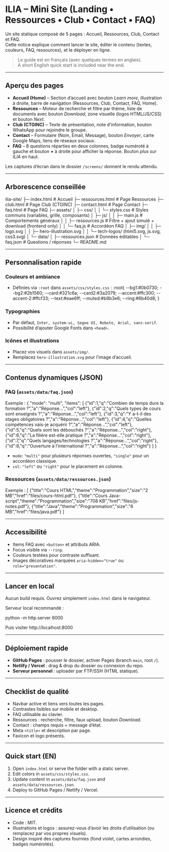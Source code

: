 # ILIA – Mini Site (Landing • Ressources • Club • Contact • FAQ)

Un site statique composé de 5 pages : Accueil, Ressources, Club, Contact et FAQ.  
Cette notice explique comment lancer le site, éditer le contenu (textes, couleurs, FAQ, ressources), et le déployer en ligne.

>  Le guide est en français (avec quelques termes en anglais).  
> A short English quick start is included near the end.

---

## Aperçu des pages

- **Accueil (Home)** – Section d’accueil avec bouton *Learn more*, illustration à droite, barre de navigation (Ressources, Club, Contact, FAQ, Home).  
- **Ressources** – Moteur de recherche et filtre par thème, liste de documents avec bouton *Download*, zone visuelle (logos HTML/JS/CSS) et bouton *Next*.  
- **Club (CTGINC)** – Texte de présentation, note d’information, bouton WhatsApp pour rejoindre le groupe.  
- **Contact** – Formulaire (Nom, Email, Message), bouton *Envoyer*, carte Google Maps, liens de réseaux sociaux.  
- **FAQ** – 8 questions réparties en deux colonnes, badge numéroté à gauche et bouton **+** à droite pour afficher la réponse. Bouton *plus sur ILIA* en haut.

Les captures d’écran dans le dossier `/screens/` donnent le rendu attendu.

---

## Arborescence conseillée

ilia-site/
├─ index.html            # Accueil
├─ ressources.html       # Page Ressources
├─ club.html             # Page Club (CTGINC)
├─ contact.html          # Page Contact
├─ faq.html              # Page FAQ
├─ assets/
│  ├─ css/
│  │  └─ styles.css      # Styles communs (variables, grille, composants)
│  ├─ js/
│  │  ├─ main.js         # Comportements généraux
│  │  ├─ ressources.js   # Filtre + ajout simulé + download (frontend only)
│  │  └─ faq.js          # Accordéon FAQ
│  ├─ img/
│  │  ├─ logo.svg
│  │  ├─ hero-illustration.svg
│  │  └─ tech-logos/ (html5.svg, js.svg, css3.svg)
│  └─ data/
│     ├─ ressources.json # Données éditables
│     └─ faq.json        # Questions / réponses
└─ README.md

---

## Personnalisation rapide

### Couleurs et ambiance
- Définies via `:root` dans `assets/css/styles.css` :
  :root{
    --bg1:#0b0730; --bg2:#2b1560;
    --card:#321c6a; --card2:#3a2079;
    --accent:#ffc300; --accent-2:#ffcf33;
    --text:#eae6ff; --muted:#b9b3e6;
    --ring:#6b40d8;
  }

### Typographies
- Par défaut, `Inter, system-ui, Segoe UI, Roboto, Arial, sans-serif`.  
- Possibilité d’ajouter Google Fonts dans `<head>`.

### Icônes et illustrations
- Placez vos visuels dans `assets/img/`.  
- Remplacez `hero-illustration.svg` pour l’image d’accueil.

---

## Contenus dynamiques (JSON)

### FAQ (`assets/data/faq.json`)
Exemple :
{
  "mode": "multi",
  "items": [
    {"id":1,"q":"Combien de temps dure la formation ?","a":"Réponse…","col":"left"},
    {"id":2,"q":"Quels types de cours sont enseignés ?","a":"Réponse…","col":"left"},
    {"id":3,"q":"Y a-t-il des stages obligatoires ?","a":"Réponse…","col":"left"},
    {"id":4,"q":"Quelles compétences vais-je acquérir ?","a":"Réponse…","col":"left"},
    {"id":5,"q":"Quels sont les débouchés ?","a":"Réponse…","col":"right"},
    {"id":6,"q":"La filière est-elle pratique ?","a":"Réponse…","col":"right"},
    {"id":7,"q":"Quels langages/technologies ?","a":"Réponse…","col":"right"},
    {"id":8,"q":"Ouverture à l’international ?","a":"Réponse…","col":"right"}
  ]
}

- `mode`: `"multi"` pour plusieurs réponses ouvertes, `"single"` pour un accordéon classique.  
- `col`: `"left"` ou `"right"` pour le placement en colonne.

### Ressources (`assets/data/ressources.json`)
Exemple :
[
  {"title":"Cours HTML","theme":"Programmation","size":"2 MB","href":"files/cours-html.pdf"},
  {"title":"Cours Java-script","theme":"Programmation","size":"708 KB","href":"files/js-notes.pdf"},
  {"title":"Java","theme":"Programmation","size":"6 MB","href":"files/java.pdf"}
]

---

## Accessibilité

- Items FAQ avec `<button>` et attributs ARIA.  
- Focus visible via `--ring`.  
- Couleurs testées pour contraste suffisant.  
- Images décoratives marquées `aria-hidden="true"` ou `role="presentation"`.

---

## Lancer en local

Aucun build requis. Ouvrez simplement `index.html` dans le navigateur.  

Serveur local recommandé :  

python -m http.server 8000

Puis visiter http://localhost:8000

---

## Déploiement rapide

- **GitHub Pages** : pousser le dossier, activer Pages (branch `main`, root `/`).  
- **Netlify / Vercel** : drag & drop du dossier ou connexion du repo.  
- **Serveur personnel** : uploader par FTP/SSH (HTML statique).

---

## Checklist de qualité

- Navbar active et liens vers toutes les pages.  
- Contrastes lisibles sur mobile et desktop.  
- FAQ utilisable au clavier.  
- Ressources : recherche, filtre, faux upload, bouton *Download*.  
- Contact : champs requis + message d’état.  
- Meta `<title>` et description par page.  
- Favicon et logo présents.  

---

## Quick start (EN)

1. Open `index.html` or serve the folder with a static server.  
2. Edit colors in `assets/css/styles.css`.  
3. Update content in `assets/data/faq.json` and `assets/data/ressources.json`.  
4. Deploy to GitHub Pages / Netlify / Vercel.  

---

## Licence et crédits

- Code : MIT.  
- Illustrations et logos : assurez-vous d’avoir les droits d’utilisation (ou remplacez par vos propres visuels).  
- Design inspiré des captures fournies (fond violet, cartes arrondies, badges numérotés).

